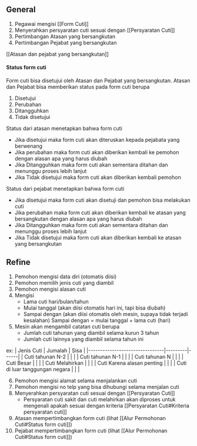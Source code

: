 ## General
1. Pegawai mengisi [[Form Cuti]]
2. Menyerahkan persyaratan cuti sesuai dengan [[Persyaratan Cuti]]
3. Pertimbangan Atasan yang bersangkutan
4. Pertimbangan Pejabat yang bersangkutan

[[Atasan dan pejabat yang bersangkutan]] 

#### Status form cuti
Form cuti bisa disetujui oleh Atasan dan Pejabat yang bersangkutan. Atasan dan Pejabat bisa memberikan status pada form cuti berupa
1. Disetujui
2. Perubahan
3. Ditangguhkan
4. Tidak disetujui

Status dari atasan menetapkan bahwa form cuti
- Jika disetujui maka form cuti akan diteruskan kepada pejabata yang berwenang
- Jika perubahan maka form cuti akan diberikan kembali ke pemohon dengan alasan apa yang harus diubah
- Jika Ditangguhkan maka form cuti akan sementara ditahan dan menunggu proses lebih lanjut
- Jika Tidak disetujui maka form cuti akan diberikan kembali pemohon

Status dari pejabat menetapkan bahwa form cuti
- Jika disetujui maka form cuti akan disetuji dan pemohon bisa melakukan cuti
- Jika perubahan maka form cuti akan diberikan kembali ke atasan yang bersangkutan dengan alasan apa yang harus diubah
- Jika Ditangguhkan maka form cuti akan sementara ditahan dan menunggu proses lebih lanjut
- Jika Tidak disetujui maka form cuti akan diberikan kembali ke atasan yang bersangkutan

## Refine
1. Pemohon mengisi data diri (otomatis diisi)
2. Pemohon memilih jenis cuti yang diambil
3. Pemohon mengisi alasan cuti
4. Mengisi
	- Lama cuti hari/bulan/tahun
	- Mulai tanggal (akan diisi otomatis hari ini, tapi bisa diubah)
	- Sampai dengan (akan diisi otomatis oleh mesin, supaya tidak terjadi kesalahan)
	Sampai dengan  = mulai tanggal + lama cuti (hari)
5. Mesin akan mengambil catatan cuti berupa
	- Jumlah cuti tahunan yang diambil selama kurun 3 tahun
	- Jumlah cuti lainnya yang diambil selama tahun ini

ex: 
| Jenis Cuti                     | Jumalah | Sisa |
|--------------------------------|---------|------|
| Cuti tahunan N-2               |         |      |
| Cuti tahunan N-1               |         |      |
| Cuti tahunan N                 |         |      |
| Cuti Besar                     |         |      |
| Cuti Melahirkan                |         |      |
| Cuti Karena alasan penting     |         |      |
| Cuti di luar tanggungan negara |         |      |

6. Pemohon mengisi alamat selama menjalankan cuti
7. Pemohon mengisi no telp yang bisa dihubungi selama menjalan cuti
8. Menyerahkan persyaratan cuti sesuai dengan [[Persyaratan Cuti]]
	- Persyaratan cuti sakit dan cuti melahirkan akan diproses untuk mengenali apakah sesuai dengan kriteria [[Persyaratan Cuti#Kriteria persyaratan cuti]]
9. Atasan mempertimbangkan form cuti (lihat [[Alur Permohonan Cuti#Status form cuti]])
10. Pejabat mempertimbangkan form cuti (lihat [[Alur Permohonan Cuti#Status form cuti]])